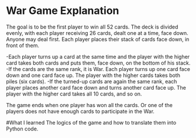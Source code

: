 # War Game Explanation
The goal is to be the first player to win all 52 cards. The deck is divided evenly, with each player receiving 26 cards, dealt one at a time, face down. Anyone may deal first. Each player places their stack of cards face down, in front of them.

-Each player turns up a card at the same time and the player with the higher card takes both cards and puts them, face down, on the bottom of his stack.
-If the cards are the same rank, it is War. Each player turns up one card face down and one card face up. The player with the higher cards takes both piles (six cards). -If the turned-up cards are again the same rank, each player places another card face down and turns another card face up. The player with the higher card takes all 10 cards, and so on.

The game ends when one player has won all the cards. Or one of the players does not have enough cards to participate in the War.

#What I learned
The logics of the game and how to translate them into Python code.
